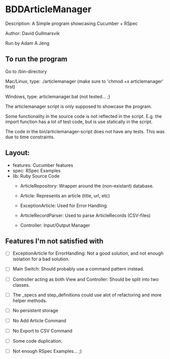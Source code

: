 BDDArticleManager
=================

Description: A Simple program showcasing Cucumber + RSpec

Author: David Gullmarsvik

Run by Adam A Jeng

To run the program
--------------------

Go to /bin-directory

Mac/Linux, type: ./articlemanager (make sure to 'chmod +x articlemanager' first)

Windows, type: articlemanager.bat (not tested... ;)

The articlemanager script is only supposed to showcase the program.

Some functionality in the source code is not reflected in the script. E.g. the import function has a lot of test code, but is use statically in the script.

The code in the bin/articlemanager-script does not have any tests. This was due to time constraints.

Layout:
---------
- features: Cucumber features
- spec: RSpec Examples
- lib: Ruby Source Code
	- ArticleRepository: Wrapper around the (non-existant) database.
	
	- Article: Represents an article (title, url, etc)
	
	- ExceptionArticle: Used for Error Handling
	
	- ArticleRecordParser: Used to parse ArticleRecords (CSV-files)
	
	- Controller: Input/Output Manager

Features I'm not satisfied with
---------------------------------

- [ ] ExceptionArticle for ErrorHandling: Not a good solution, and not enough isolation for a bad solution.

- [ ] Main Switch: Should probably use a command pattern instead.

- [ ] Controller acting as both View and Controller: Should be split into two classes.

- [ ] The _specs and step_definitions could use alot of refactoring and more helper methods.

- [ ] No persistent storage

- [ ] No Add Article Command

- [ ] No Export to CSV Command

- [ ] Some code duplication.

- [ ] Not enough RSpec Examples... ;)